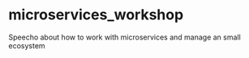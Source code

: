# microservices_workshop
Speecho about how to work with microservices and manage an small ecosystem
